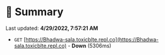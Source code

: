 # 📖 Summary
Last updated: **4/29/2022, 7:57:21 AM**

- `GET` [https://Bhadwa-sala.toxicblte.repl.co](https://Bhadwa-sala.toxicblte.repl.co) - **Down** (5306ms)
